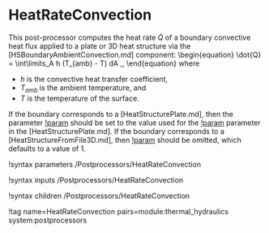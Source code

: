 # HeatRateConvection

This post-processor computes the heat rate $\dot{Q}$ of a boundary convective heat flux
applied to a plate or 3D heat structure via the [HSBoundaryAmbientConvection.md]
component:
\begin{equation}
  \dot{Q} = \int\limits_A h (T_{amb} - T) dA \,,
\end{equation}
where

- $h$ is the convective heat transfer coefficient,
- $T_{amb}$ is the ambient temperature, and
- $T$ is the temperature of the surface.

If the boundary corresponds to a [HeatStructurePlate.md], then the parameter
[!param](/Postprocessors/HeatRateConvection/scale) should be set to the value used for the
[!param](/Components/HeatStructurePlate/depth) parameter in the [HeatStructurePlate.md].
If the boundary corresponds to a [HeatStructureFromFile3D.md], then
[!param](/Postprocessors/HeatRateConvection/scale) should be omitted, which defaults
to a value of 1.

!syntax parameters /Postprocessors/HeatRateConvection

!syntax inputs /Postprocessors/HeatRateConvection

!syntax children /Postprocessors/HeatRateConvection

!tag name=HeatRateConvection pairs=module:thermal_hydraulics system:postprocessors
